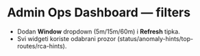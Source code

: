# Admin Ops Dashboard — filters
- Dodan **Window** dropdown (5m/15m/60m) i **Refresh** tipka.
- Svi widgeti koriste odabrani prozor (status/anomaly-hints/top-routes/rca-hints).
